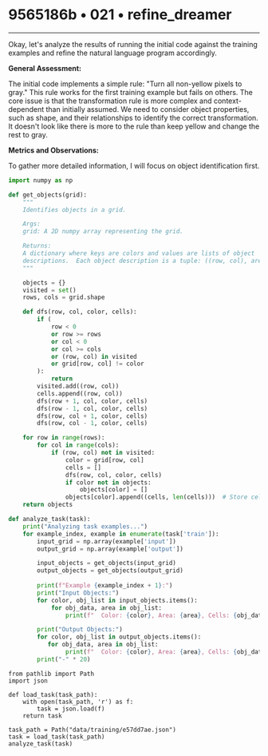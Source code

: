 # 9565186b • 021 • refine_dreamer

---
Okay, let's analyze the results of running the initial code against the training examples and refine the natural language program accordingly.

**General Assessment:**

The initial code implements a simple rule: "Turn all non-yellow pixels to gray." This rule works for the first training example but fails on others. The core issue is that the transformation rule is more complex and context-dependent than initially assumed. We need to consider object properties, such as shape, and their relationships to identify the correct transformation. It doesn't look like there is more to the rule than keep yellow and change the rest to gray.

**Metrics and Observations:**

To gather more detailed information, I will focus on object identification first.

```python
import numpy as np

def get_objects(grid):
    """
    Identifies objects in a grid.

    Args:
    grid: A 2D numpy array representing the grid.

    Returns:
    A dictionary where keys are colors and values are lists of object
    descriptions.  Each object description is a tuple: ((row, col), area).
    """

    objects = {}
    visited = set()
    rows, cols = grid.shape

    def dfs(row, col, color, cells):
        if (
            row < 0
            or row >= rows
            or col < 0
            or col >= cols
            or (row, col) in visited
            or grid[row, col] != color
        ):
            return
        visited.add((row, col))
        cells.append((row, col))
        dfs(row + 1, col, color, cells)
        dfs(row - 1, col, color, cells)
        dfs(row, col + 1, color, cells)
        dfs(row, col - 1, color, cells)

    for row in range(rows):
        for col in range(cols):
            if (row, col) not in visited:
                color = grid[row, col]
                cells = []
                dfs(row, col, color, cells)
                if color not in objects:
                    objects[color] = []
                objects[color].append((cells, len(cells)))  # Store cells and area
    return objects

def analyze_task(task):
    print("Analyzing task examples...")
    for example_index, example in enumerate(task['train']):
        input_grid = np.array(example['input'])
        output_grid = np.array(example['output'])

        input_objects = get_objects(input_grid)
        output_objects = get_objects(output_grid)
        
        print(f"Example {example_index + 1}:")
        print("Input Objects:")
        for color, obj_list in input_objects.items():
            for obj_data, area in obj_list:
                print(f"  Color: {color}, Area: {area}, Cells: {obj_data}")

        print("Output Objects:")
        for color, obj_list in output_objects.items():
           for obj_data, area in obj_list:
                print(f"  Color: {color}, Area: {area}, Cells: {obj_data}")
        print("-" * 20)
```
```tool_code
from pathlib import Path
import json

def load_task(task_path):
    with open(task_path, 'r') as f:
        task = json.load(f)
    return task

task_path = Path("data/training/e57dd7ae.json")
task = load_task(task_path)
analyze_task(task)
```
